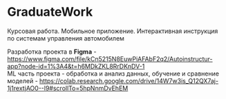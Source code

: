 # GraduateWork
Курсовая работа. Мобильное приложение. Интерактивная инструкция по системам управления автомобилем

Разработка проекта в **Figma** - https://www.figma.com/file/kCn5215N8EuwPiAFAbF2q2/Autoinstructur-app?node-id=1%3A4&t=h6MDkZKL8RrDKnDV-1  
ML часть проекта - обработка и анализ данных, обучение и сравнение моделей - https://colab.research.google.com/drive/14W7w3is_Q12QX7aj-1j1rextjAO0--l9#scrollTo=5hpNnmDvEhEM
